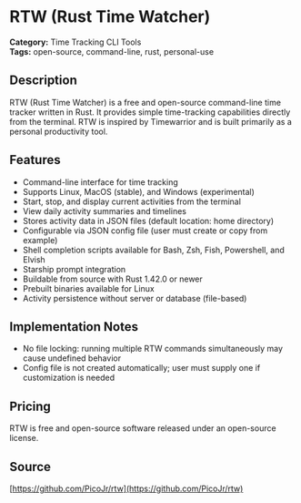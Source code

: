 # RTW (Rust Time Watcher)

**Category:** Time Tracking CLI Tools  
**Tags:** open-source, command-line, rust, personal-use

## Description
RTW (Rust Time Watcher) is a free and open-source command-line time tracker written in Rust. It provides simple time-tracking capabilities directly from the terminal. RTW is inspired by Timewarrior and is built primarily as a personal productivity tool.

## Features
- Command-line interface for time tracking
- Supports Linux, MacOS (stable), and Windows (experimental)
- Start, stop, and display current activities from the terminal
- View daily activity summaries and timelines
- Stores activity data in JSON files (default location: home directory)
- Configurable via JSON config file (user must create or copy from example)
- Shell completion scripts available for Bash, Zsh, Fish, Powershell, and Elvish
- Starship prompt integration
- Buildable from source with Rust 1.42.0 or newer
- Prebuilt binaries available for Linux
- Activity persistence without server or database (file-based)

## Implementation Notes
- No file locking: running multiple RTW commands simultaneously may cause undefined behavior
- Config file is not created automatically; user must supply one if customization is needed

## Pricing
RTW is free and open-source software released under an open-source license.

## Source
[https://github.com/PicoJr/rtw](https://github.com/PicoJr/rtw)
